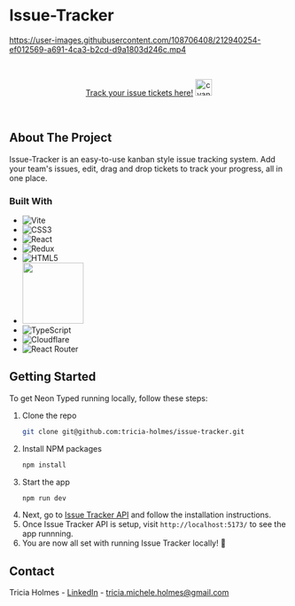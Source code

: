 # Issue-Tracker
 

https://user-images.githubusercontent.com/108706408/212940254-ef012569-a691-4ca3-b2cd-d9a1803d246c.mp4



<br />
<p align="center">
<a href="https://issue-tracker.pages.dev/">Track your issue tickets here!</a> <img height="30" src="https://user-images.githubusercontent.com/108706408/212936300-1c7106c4-5ebf-4ac6-977b-06ed485247c0.gif" alt="cyan alert" />
</p>
<br />


<!-- ABOUT THE PROJECT -->
## About The Project
Issue-Tracker is an easy-to-use kanban style issue tracking system. Add your team's issues, edit, drag and drop tickets to track your progress, all in one place.


### Built With

* ![Vite][Vite]
* ![CSS3][CSS3]
* ![React][React.js]
* ![Redux](https://img.shields.io/badge/redux-%23593d88.svg?style=for-the-badge&logo=redux&logoColor=white)
* ![HTML5][HTML5]
* <img width="110"
src="https://user-images.githubusercontent.com/108706408/212938826-6b54346c-8d27-4937-9d52-1bf1d81c1955.png"
/>
* ![TypeScript][TypeScript]
* ![Cloudflare][Cloudflare]
* ![React Router][React Router]





<!-- GETTING STARTED -->
## Getting Started
To get Neon Typed running locally, follow these steps:

1. Clone the repo
   ```sh
   git clone git@github.com:tricia-holmes/issue-tracker.git
   ```
2. Install NPM packages
   ```sh
   npm install
   ```
3. Start the app
   ```sh
   npm run dev
   ```
4. Next, go to [Issue Tracker API](https://github.com/tricia-holmes/issue-tracker-api) and follow the installation instructions.
5. Once Issue Tracker API is setup, visit `http://localhost:5173/` to see the app runnning.
6. You are now all set with running Issue Tracker locally! 🎉



<!-- CONTACT -->
## Contact

Tricia Holmes - [LinkedIn](https://www.linkedin.com/in/triciaholmes/) - tricia.michele.holmes@gmail.com




<!-- MARKDOWN LINKS & IMAGES -->
<!-- https://www.markdownguide.org/basic-syntax/#reference-style-links -->
[Cloudflare]: https://img.shields.io/badge/Cloudflare-F38020?style=for-the-badge&logo=Cloudflare&logoColor=white
[Vite]: https://img.shields.io/badge/vite-%23646CFF.svg?style=for-the-badge&logo=vite&logoColor=white
[TypeScript]: https://img.shields.io/badge/typescript-%23007ACC.svg?style=for-the-badge&logo=typescript&logoColor=white
[HTML5]: https://img.shields.io/badge/html5-%23E34F26.svg?style=for-the-badge&logo=html5&logoColor=white
[React.js]: https://img.shields.io/badge/React-20232A?style=for-the-badge&logo=react&logoColor=61DAFB
[CSS3]: https://img.shields.io/badge/css3-%231572B6.svg?style=for-the-badge&logo=css3&logoColor=white
[React Router]: https://img.shields.io/badge/React_Router-CA4245?style=for-the-badge&logo=react-router&logoColor=white
